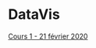 # DataVis

[Cours 1 - 21 février 2020](https://github.com/JeanHerbaut/DataVis/tree/master/20200221)
